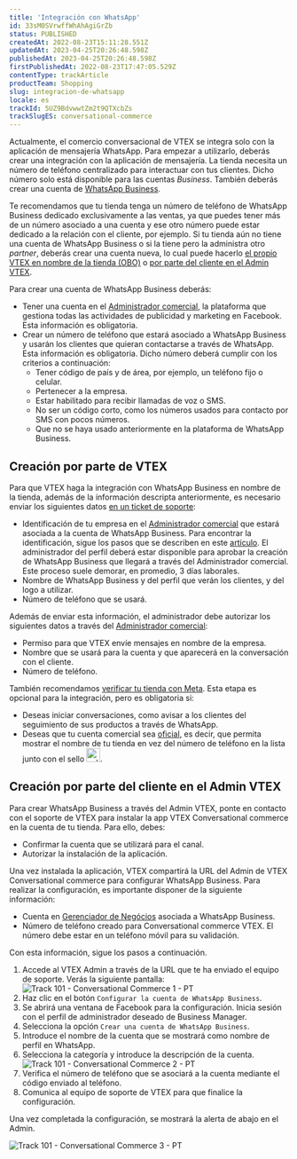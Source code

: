 ```yaml
---
title: 'Integración con WhatsApp'
id: 33sM0SVrwffWhAhAgiGrZb
status: PUBLISHED
createdAt: 2022-08-23T15:11:28.551Z
updatedAt: 2023-04-25T20:26:48.598Z
publishedAt: 2023-04-25T20:26:48.598Z
firstPublishedAt: 2022-08-23T17:47:05.529Z
contentType: trackArticle
productTeam: Shopping
slug: integracion-de-whatsapp
locale: es
trackId: 5UZ9BdvwwtZm2t9QTXcbZs
trackSlugES: conversational-commerce
---
```


Actualmente, el comercio conversacional de VTEX se integra solo con la aplicación de mensajería WhatsApp. Para empezar a utilizarlo, deberás crear una integración con la aplicación de mensajería. La tienda necesita un número de teléfono centralizado para interactuar con tus clientes. Dicho número solo está disponible para las cuentas _Business_. También deberás crear una cuenta de [WhatsApp Business](https://business.whatsapp.com/). 

Te recomendamos que tu tienda tenga un número de teléfono de WhatsApp Business dedicado exclusivamente a las ventas, ya que puedes tener más de un número asociado a una cuenta y ese otro número puede estar dedicado a la relación con el cliente, por ejemplo. Si tu tienda aún no tiene una cuenta de WhatsApp Business o si la tiene pero la administra otro _partner_, deberás crear una cuenta nueva, lo cual puede hacerlo [el propio VTEX en nombre de la tienda (OBO)](#creacion-por-parte-de-vtex) o [por parte del cliente en el Admin VTEX](#creacion-por-parte-del-cliente-en-el-admin-vtex). 

Para crear una cuenta de WhatsApp Business deberás:

* Tener una cuenta en el [Administrador comercial](https://es-la.facebook.com/business/tools/business-manager), la plataforma que gestiona todas las actividades de publicidad y marketing en Facebook. Esta información es obligatoria.
* Crear un número de teléfono que estará asociado a WhatsApp Business y usarán los clientes que quieran contactarse a través de WhatsApp. Esta información es obligatoria. Dicho número deberá cumplir con los criterios a continuación: 
    * Tener código de país y de área, por ejemplo, un teléfono fijo o celular.
    * Pertenecer a la empresa.
    * Estar habilitado para recibir llamadas de voz o SMS.
    * No ser un código corto, como los números usados para contacto por SMS con pocos números.
    * Que no se haya usado anteriormente en la plataforma de WhatsApp Business.

## Creación por parte de VTEX

Para que VTEX haga la integración con WhatsApp Business en nombre de la tienda, además de la información descripta anteriormente, es necesario enviar los siguientes datos [en un ticket de soporte](https://support.vtex.com/hc/es-419/requests):

* Identificación de tu empresa en el [Administrador comercial](https://es-la.facebook.com/business/tools/business-manager) que estará asociada a la cuenta de WhatsApp Business. Para encontrar la identificación, sigue los pasos que se describen en este [artículo](https://www.facebook.com/business/help/1181250022022158?id=180505742745347). El administrador del perfil deberá estar disponible para aprobar la creación de WhatsApp Business que llegará a través del Administrador comercial. Este proceso suele demorar, en promedio, 3 días laborales. 
* Nombre de WhatsApp Business y del perfil que verán los clientes, y del logo a utilizar.
* Número de teléfono que se usará.

Además de enviar esta información, el administrador debe autorizar los siguientes datos a través del [Administrador comercial](https://es-la.facebook.com/business/tools/business-manager):

* Permiso para que VTEX envíe mensajes en nombre de la empresa.
* Nombre que se usará para la cuenta y que aparecerá en la conversación con el cliente.
* Número de teléfono.

También recomendamos [verificar tu tienda con Meta](https://www.facebook.com/business/help/1095661473946872?id=180505742745347). Esta etapa es opcional para la integración, pero es obligatoria si:

* Deseas iniciar conversaciones, como avisar a los clientes del seguimiento de sus productos a través de WhatsApp.
* Deseas que tu cuenta comercial sea [oficial](https://developers.facebook.com/micro_site/url/?click_from_context_menu=true&country=BR&destination=https%3A%2F%2Fdevelopers.facebook.com%2Fdocs%2Fwhatsapp%2Foverview%2Fbusiness-accounts%2F%3Ftranslation%23official-business-account&event_type=click&last_nav_impression_id=0txQ0CoZfJfxi7cez&max_percent_page_viewed=44&max_viewport_height_px=869&max_viewport_width_px=1794&orig_http_referrer=https%3A%2F%2Fdevelopers.facebook.com%2Fdocs%2Fwhatsapp%2Foverview%2Fbusiness-accounts%2F%3Ftranslation&orig_request_uri=https%3A%2F%2Fdevelopers.facebook.com%2Fajax%2Fdocs%2Fnav%2F%3Ftranslation%26path1%3Dwhatsapp%26path2%3Doverview%26path3%3Dbusiness-accounts&region=latam&scrolled=true&session_id=2nAsnwfEzmFrzLZoM&site=developers), es decir, que permita mostrar el nombre de tu tienda en vez del número de teléfono en la lista junto con el sello <img src="https://images.ctfassets.net/alneenqid6w5/4DNjQiVYTI24Wjt3t9CRfG/8e1ec0ab6bb167b4ff0de2547243354f/101835379_284952909300321_643050663994982400_n.png" alt="selo oficial whatsapp" width="25"/>.

## Creación por parte del cliente en el Admin VTEX

Para crear WhatsApp Business a través del Admin VTEX, ponte en contacto con el soporte de VTEX para instalar la app VTEX Conversational commerce en la cuenta de tu tienda. Para ello, debes:

* Confirmar la cuenta que se utilizará para el canal.
* Autorizar la instalación de la aplicación.

Una vez instalada la aplicación, VTEX compartirá la URL del Admin de VTEX Conversational commerce para configurar WhatsApp Business. Para realizar la configuración, es importante disponer de la siguiente información:

* Cuenta en [Gerenciador de Negócios](https://es-la.facebook.com/business/tools/business-manager) asociada a WhatsApp Business.
* Número de teléfono creado para Conversational commerce VTEX. El número debe estar en un teléfono móvil para su validación.

Con esta información, sigue los pasos a continuación.

1. Accede al VTEX Admin a través de la URL que te ha enviado el equipo de soporte. Verás la siguiente pantalla:
![Track 101 - Conversational Commerce 1 - PT](https://images.ctfassets.net/alneenqid6w5/Zg2VTR41pSMleFi6bpcLT/cf9fb66691f9ec8f18a184099c70f3bf/Screenshot_2022-10-04_at_18-05-46_Track_101_-_Conversational_Commerce.png)
2. Haz clic en el botón `Configurar la cuenta de WhatsApp Business`.
3. Se abrirá una ventana de Facebook para la configuración. Inicia sesión con el perfil de administrador deseado de Business Manager.
4. Selecciona la opción `Crear una cuenta de WhatsApp Business`.
5. Introduce el nombre de la cuenta que se mostrará como nombre de perfil en WhatsApp.
6. Selecciona la categoría y introduce la descripción de la cuenta. 
![Track 101 - Conversational Commerce 2 - PT](https://images.ctfassets.net/alneenqid6w5/1DbUwuYgXSleNYBzDnS72n/e935883f195905d78f9c2209b1cc324b/Screenshot_2022-10-04_at_18-07-00_Track_101_-_Conversational_Commerce.png)
7. Verifica el número de teléfono que se asociará a la cuenta mediante el código enviado al teléfono.
8. Comunica al equipo de soporte de VTEX para que finalice la configuración.

Una vez completada la configuración, se mostrará la alerta de abajo en el Admin. 

![Track 101 - Conversational Commerce 3 - PT](https://images.ctfassets.net/alneenqid6w5/3RkQDfGaL3r5KV7j8uTXRH/6f32bb6973f7762a6eb06f12cd596e32/Screenshot_2022-10-04_at_18-07-47_Track_101_-_Conversational_Commerce.png)

